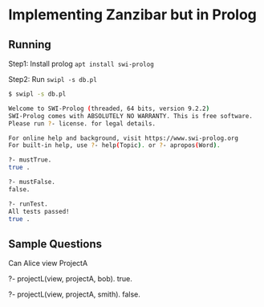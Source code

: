 # Implementing Zanzibar but in Prolog

## Running
Step1: Install prolog `apt install swi-prolog`

Step2: Run `swipl -s db.pl`

```bash
$ swipl -s db.pl

Welcome to SWI-Prolog (threaded, 64 bits, version 9.2.2)
SWI-Prolog comes with ABSOLUTELY NO WARRANTY. This is free software.
Please run ?- license. for legal details.

For online help and background, visit https://www.swi-prolog.org
For built-in help, use ?- help(Topic). or ?- apropos(Word).

?- mustTrue.
true .

?- mustFalse.
false.

?- runTest.
All tests passed!
true .
```

## Sample Questions
Can Alice view ProjectA

?- projectL(view, projectA, bob).
true.

?- projectL(view, projectA, smith).
false.
